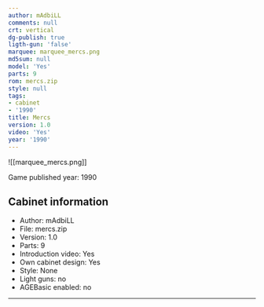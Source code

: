 ```yaml
---
author: mAdbiLL
comments: null
crt: vertical
dg-publish: true
ligth-gun: 'false'
marquee: marquee_mercs.png
md5sum: null
model: 'Yes'
parts: 9
rom: mercs.zip
style: null
tags:
- cabinet
- '1990'
title: Mercs
version: 1.0
video: 'Yes'
year: '1990'
---
```


![[marquee_mercs.png]]

Game published year: 1990

## Cabinet information

- Author: mAdbiLL
- File: mercs.zip
- Version: 1.0
- Parts: 9
- Introduction video: Yes
- Own cabinet design: Yes
- Style: None
- Light guns: no
- AGEBasic enabled: no

---
